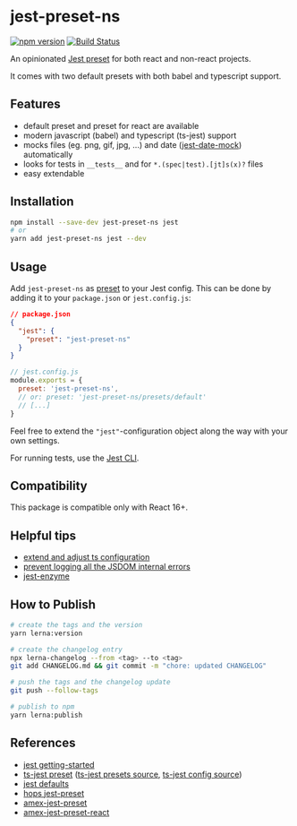# jest-preset-ns

[![npm version](https://badge.fury.io/js/jest-preset-ns.svg)](https://badge.fury.io/js/jest-preset-ns)
[![Build Status](https://travis-ci.com/natterstefan/jest-preset-ns.svg?branch=main)](https://travis-ci.com/natterstefan/jest-preset-ns)

An opinionated
[Jest preset](https://facebook.github.io/jest/docs/configuration.html#preset-string)
for both react and non-react projects.

It comes with two default presets with both babel and typescript support.

## Features

- default preset and preset for react are available
- modern javascript (babel) and typescript (ts-jest) support
- mocks files (eg. png, gif, jpg, ...) and date ([jest-date-mock][2])
  automatically
- looks for tests in `__tests__` and for `*.(spec|test).[jt]s(x)?` files
- easy extendable

## Installation

```bash
npm install --save-dev jest-preset-ns jest
# or
yarn add jest-preset-ns jest --dev
```

## Usage

Add `jest-preset-ns` as
[preset](https://facebook.github.io/jest/docs/en/configuration.html#preset-string)
to your Jest config. This can be done by adding it to your `package.json` or
`jest.config.js`:

```json
// package.json
{
  "jest": {
    "preset": "jest-preset-ns"
  }
}
```

```js
// jest.config.js
module.exports = {
  preset: 'jest-preset-ns',
  // or: preset: 'jest-preset-ns/presets/default'
  // [...]
}
```

Feel free to extend the `"jest"`-configuration object along the way with your
own settings.

For running tests, use the [Jest CLI](https://jestjs.io/docs/en/cli).

## Compatibility

This package is compatible only with React 16+.

## Helpful tips

- [extend and adjust ts configuration][1]
- [prevent logging all the JSDOM internal errors](https://gist.github.com/natterstefan/8294b498afa35723ca92f3bf8451e533#file-jest-setup-ts)
- [jest-enzyme](https://github.com/FormidableLabs/enzyme-matchers/tree/master/packages/jest-enzyme)

## How to Publish

```bash
# create the tags and the version
yarn lerna:version

# create the changelog entry
npx lerna-changelog --from <tag> --to <tag>
git add CHANGELOG.md && git commit -m "chore: updated CHANGELOG"

# push the tags and the changelog update
git push --follow-tags

# publish to npm
yarn lerna:publish
```

## References

- [jest getting-started](https://jestjs.io/docs/en/22.x/getting-started.html)
- [ts-jest preset][1]
  ([ts-jest presets source](https://github.com/kulshekhar/ts-jest/tree/v25.2.0/presets),
  [ts-jest config source](https://github.com/kulshekhar/ts-jest/tree/v25.2.0/src/config))
- [jest defaults](https://github.com/facebook/jest/blob/v25.1.0/packages/jest-config/src/Defaults.ts)
- [hops jest-preset](https://github.com/xing/hops/blob/v12.1.1/packages/jest-preset)
- [amex-jest-preset](https://github.com/americanexpress/amex-jest-preset/tree/v6.0.0)
- [amex-jest-preset-react](https://github.com/americanexpress/amex-jest-preset-react/tree/v6.0.0)

[1]: https://kulshekhar.github.io/ts-jest/user/config/
[2]: https://www.npmjs.com/package/jest-date-mock
